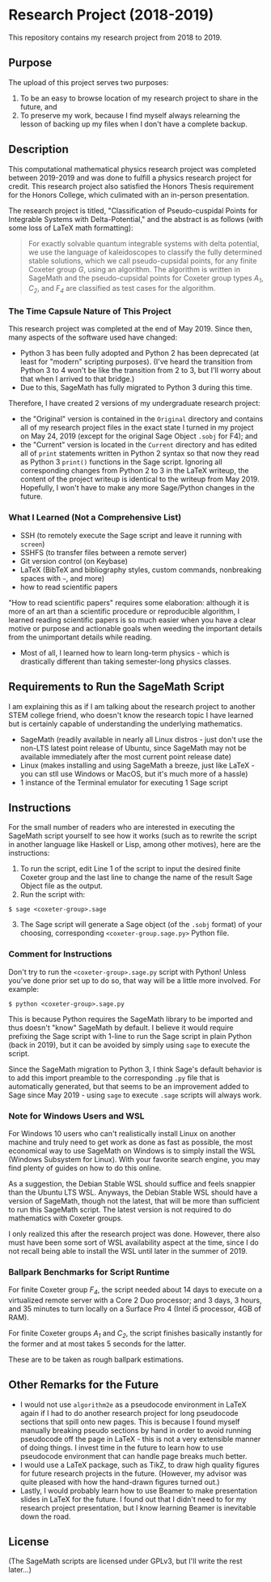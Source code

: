 # Research Project (2018-2019)

This repository contains my research project from 2018 to 2019.

## Purpose

The upload of this project serves two purposes:

1.  To be an easy to browse location of my research project to share in the future, and
2.  To preserve my work, because I find myself always relearning the lesson of backing up my files when I don't have a complete backup.

## Description

This computational mathematical physics research project was completed between 2019-2019 and was done to fulfill a physics research project for credit.  This research project also satisfied the Honors Thesis requirement for the Honors College, which culimated with an in-person presentation.

The research project is titled, "Classification of Pseudo-cuspidal Points for Integrable Systems with Delta-Potential," and the abstract is as follows (with some loss of LaTeX math formatting):

> For exactly solvable quantum integrable systems with delta potential, we use the language of kaleidoscopes to classify the fully determined stable solutions, which we call pseudo-cupsidal points, for any finite Coxeter group *G*, using an algorithm. The algorithm is written in SageMath and the pseudo-cupsidal points for Coxeter group types *A<sub>1</sub>*, *C<sub>2</sub>*, and *F<sub>4</sub>* are classified as test cases for the algorithm.

### The Time Capsule Nature of This Project

This research project was completed at the end of May 2019.  Since then, many aspects of the software used have changed:

* Python 3 has been fully adopted and Python 2 has been deprecated (at least for "modern" scripting purposes).  (I've heard the transition from Python 3 to 4 won't be like the transition from 2 to 3, but I'll worry about that when I arrived to that bridge.)
* Due to this, SageMath has fully migrated to Python 3 during this time.

Therefore, I have created 2 versions of my undergraduate research project:

* the "Original" version is contained in the `Original` directory and contains all of my research project files in the exact state I turned in my project on May 24, 2019 (except for the original Sage Object `.sobj` for F4); and
* the "Current" version is located in the `Current` directory and has edited all of `print` statements written in Python 2 syntax so that now they read as Python 3 `print()` functions in the Sage script.  Ignoring all corresponding changes from Python 2 to 3 in the LaTeX writeup, the content of the project writeup is identical to the writeup from May 2019.  Hopefully, I won't have to make any more Sage/Python changes in the future.

### What I Learned (Not a Comprehensive List)

* SSH (to remotely execute the Sage script and leave it running with `screen`) 
* SSHFS (to transfer files between a remote server)
* Git version control (on Keybase)
* LaTeX (BibTeX and bibliography styles, custom commands, nonbreaking spaces with `~`, and more)
* how to read scientific papers

"How to read scientific papers" requires some elaboration: although it is more of an art than a scientific procedure or reproducible algorithm, I learned reading scientific papers is so much easier when you have a clear motive or purpose and actionable goals when weeding the important details from the unimportant details while reading.

* Most of all, I learned how to learn long-term physics - which is drastically different than taking semester-long physics classes.

## Requirements to Run the SageMath Script

I am explaining this as if I am talking about the research project to another STEM college friend, who doesn't know the research topic I have learned but is certainly capable of understanding the underlying mathematics.

* SageMath (readily available in nearly all Linux distros - just don't use the non-LTS latest point release of Ubuntu, since SageMath may not be available immediately after the most current point release date)
* Linux (makes installing and using SageMath a breeze, just like LaTeX - you can stll use Windows or MacOS, but it's much more of a hassle)
* 1 instance of the Terminal emulator for executing 1 Sage script

## Instructions

For the small number of readers who are interested in executing the SageMath script yourself to see how it works (such as to rewrite the script in another language like Haskell or Lisp, among other motives), here are the instructions:

1.  To run the script, edit Line 1 of the script to input the desired finite Coxeter group and the last line to change the name of the result Sage Object file as the output.
2.  Run the script with:
```
$ sage <coxeter-group>.sage
```
3.  The Sage script will generate a Sage object (of the `.sobj` format) of your choosing, corresponding `<coxeter-group.sage.py>` Python file.

### Comment for Instructions

Don't try to run the `<coxeter-group>.sage.py` script with Python!  Unless you've done prior set up to do so, that way will be a little more involved.  For example:
```
$ python <coxeter-group>.sage.py
```

This is because Python requires the SageMath library to be imported and thus doesn't "know" SageMath by default.  I believe it would require prefixing the Sage script with 1-line to run the Sage script in plain Python (back in 2019), but it can be avoided by simply using `sage` to execute the script.

Since the SageMath migration to Python 3, I think Sage's default behavior is to add this import preamble to the corresponding `.py` file that is automatically generated, but that seems to be an improvement added to Sage since May 2019 - using `sage` to execute `.sage` scripts will always work.

### Note for Windows Users and WSL

For Windows 10 users who can't realistically install Linux on another machine and truly need to get work as done as fast as possible, the most economical way to use SageMath on Windows is to simply install the WSL (Windows Subsystem for Linux).  With your favorite search engine, you may find plenty of guides on how to do this online.

As a suggestion, the Debian Stable WSL should suffice and feels snappier than the Ubuntu LTS WSL.  Anyways, the Debian Stable WSL should have a version of SageMath, though not the latest, that will be more than sufficient to run this SageMath script.  The latest version is not required to do mathematics with Coxeter groups.

I only realized this after the research project was done.  However, there also must have been some sort of WSL availability aspect at the time, since I do not recall being able to install the WSL until later in the summer of 2019.

### Ballpark Benchmarks for Script Runtime

For finite Coxeter group *F<sub>4</sub>*, the script needed about 14 days to execute on a virtualized remote server with a Core 2 Duo processor; and 3 days, 3 hours, and 35 minutes to turn locally on a Surface Pro 4 (Intel i5 processor, 4GB of RAM).

For finite Coxeter groups *A<sub>1</sub>* and *C<sub>2</sub>*, the script finishes basically instantly for the former and at most takes 5 seconds for the latter.

These are to be taken as rough ballpark estimations.

## Other Remarks for the Future

* I would not use `algorithm2e` as a pseudocode environment in LaTeX again if I had to do another research project for long pseudocode sections that spill onto new pages.  This is because I found myself manually breaking pseudo sections by hand in order to avoid running pseudocode off the page in LaTeX - this is not a very extensible manner of doing things.  I invest time in the future to learn how to use pseudocode environment that can handle page breaks much better.
* I would use a LaTeX package, such as TikZ, to draw high quality figures for future research projects in the future.  (However, my advisor was quite pleased with how the hand-drawn figures turned out.)
* Lastly, I would probably learn how to use Beamer to make presentation slides in LaTeX for the future.  I found out that I didn't need to for my research project presentation, but I know learning Beamer is inevitable down the road.

## License

(The SageMath scripts are licensed under GPLv3, but I'll write the rest later...)
